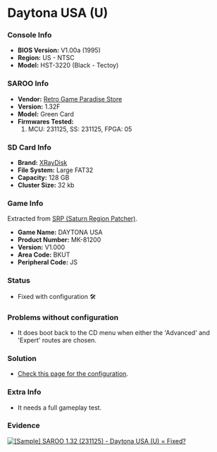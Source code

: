 # Daytona USA (U)

### Console Info

- <b>BIOS Version:</b> V1.00a (1995)
- <b>Region:</b> US - NTSC
- <b>Model:</b> HST-3220 (Black - Tectoy)

### SAROO Info

- <b>Vendor:</b> [Retro Game Paradise Store](https://s.click.aliexpress.com/e/_DlCqvfB)
- <b>Version:</b> 1.32F
- <b>Model:</b> Green Card
- <b>Firmwares Tested:</b>
  1. MCU: 231125, SS: 231125, FPGA: 05

### SD Card Info

- <b>Brand:</b> [XRayDisk](https://s.click.aliexpress.com/e/_DFQnFSH)
- <b>File System:</b> Large FAT32
- <b>Capacity:</b> 128 GB
- <b>Cluster Size:</b> 32 kb

### Game Info

Extracted from [SRP (Saturn Region Patcher)](https://segaxtreme.net/resources/saturn-region-patcher.81/download).

- <b>Game Name:</b> DAYTONA USA
- <b>Product Number:</b> MK-81200
- <b>Version:</b> V1.000
- <b>Area Code:</b> BKUT
- <b>Peripheral Code:</b> JS

### Status

- Fixed with configuration :hammer_and_wrench:

### Problems without configuration

- It does boot back to the CD menu when either the 'Advanced' and 'Expert' routes are chosen.

### Solution

- [Check this page for the configuration](https://github.com/williamdsw/saroo-configuration-list/blob/master/U/MK-81200/README.md).

### Extra Info

- It needs a full gameplay test.

### Evidence

[![[Sample] SAROO 1.32 (231125) - Daytona USA (U) = Fixed?](https://img.youtube.com/vi/YZOGw2jjz5k/0.jpg)](https://www.youtube.com/watch?v=YZOGw2jjz5k)
